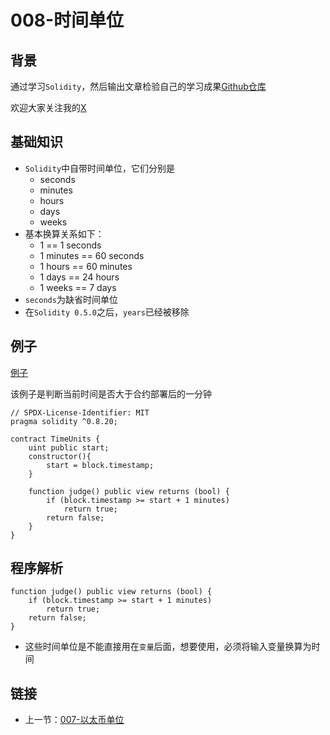 # 008-时间单位

## 背景

通过学习`Solidity`，然后输出文章检验自己的学习成果[Github仓库](https://github.com/XdpCs/Solidity-learning)

欢迎大家关注我的[X](https://twitter.com/CsXdp)

## 基础知识

* `Solidity`中自带时间单位，它们分别是
  * seconds
  * minutes
  * hours
  * days
  * weeks
* 基本换算关系如下：
  * 1 == 1 seconds
  * 1 minutes == 60 seconds
  * 1 hours == 60 minutes
  * 1 days == 24 hours
  * 1 weeks == 7 days
* `seconds`为缺省时间单位
* 在`Solidity 0.5.0`之后，`years`已经被移除

## 例子

[例子](./TimeUnits.sol)

该例子是判断当前时间是否大于合约部署后的一分钟

```solidity
// SPDX-License-Identifier: MIT
pragma solidity ^0.8.20;

contract TimeUnits {
    uint public start;
    constructor(){
        start = block.timestamp;
    }

    function judge() public view returns (bool) {
        if (block.timestamp >= start + 1 minutes)
            return true;
        return false;
    }
}
```

## 程序解析

```solidity
function judge() public view returns (bool) {
    if (block.timestamp >= start + 1 minutes)
        return true;
    return false;
}
```

* 这些时间单位是不能直接用在`变量`后面，想要使用，必须将输入变量换算为时间

## 链接

* 上一节：[007-以太币单位](../007.EtherUnits/README.md)
